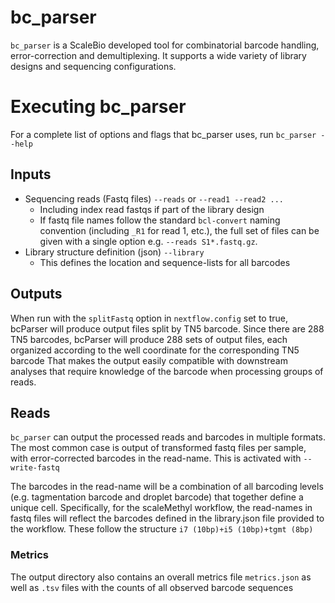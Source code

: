 # bc_parser

`bc_parser` is a ScaleBio developed tool for combinatorial barcode handling, error-correction and demultiplexing. It supports a wide variety of library designs and sequencing configurations.

# Executing bc_parser
For a complete list of options and flags that bc_parser uses, run `bc_parser --help`

## Inputs
* Sequencing reads (Fastq files) `--reads` or `--read1 --read2 ...`
    * Including index read fastqs if part of the library design
    * If fastq file names follow the standard `bcl-convert` naming convention (including `_R1` for read 1, etc.), the full set of files can be given with a single option e.g. `--reads S1*.fastq.gz`.
* Library structure definition (json) `--library`
    * This defines the location and sequence-lists for all barcodes

## Outputs
When run with the `splitFastq` option in `nextflow.config` set to true, bcParser will produce output files split by TN5 barcode. Since there are 288 TN5 barcodes, bcParser will produce 288 sets of output files, each organized according to the well coordinate for the corresponding TN5 barcode
That makes the output easily compatible with downstream analyses that require knowledge of the barcode when processing groups of reads. 

## Reads
`bc_parser` can output the processed reads and barcodes in multiple formats. The most common case is output of transformed fastq files per sample, with error-corrected barcodes in the read-name. This is activated with `--write-fastq`

The barcodes in the read-name will be a combination of all barcoding levels (e.g. tagmentation barcode and droplet barcode) that together define a unique cell. Specifically, for the scaleMethyl workflow, the read-names in fastq files will reflect the barcodes defined in the library.json file provided to the workflow. These follow the structure `i7 (10bp)+i5 (10bp)+tgmt (8bp)`

### Metrics
The output directory also contains an overall metrics file `metrics.json` as well as `.tsv` files with the counts of all observed barcode sequences

  
